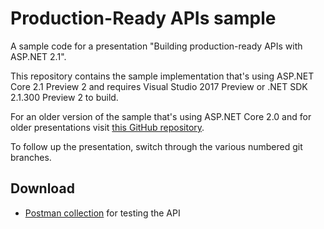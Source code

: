 # Production-Ready APIs sample

A sample code for a presentation "Building production-ready APIs with ASP.NET 2.1".

This repository contains the sample implementation that's using ASP.NET Core 2.1 Preview 2 and requires Visual Studio 2017 Preview or .NET SDK 2.1.300 Preview 2 to build. 

For an older version of the sample that's using ASP.NET Core 2.0 and for older presentations visit [this GitHub repository](https://github.com/miroslavpopovic/production-ready-apis-sample).

To follow up the presentation, switch through the various numbered git branches.

## Download

- [Postman collection](board-games-api-postman-collection.json) for testing the API

